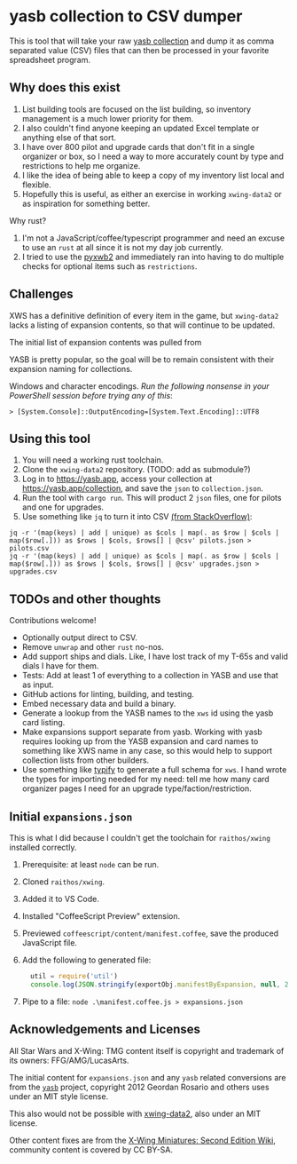 # yasb collection to CSV dumper

This is tool that will take your raw [yasb collection](https://yasb.app/collection)
and dump it as comma separated value (CSV) files that can then be processed
in your favorite spreadsheet program.

## Why does this exist

1. List building tools are focused on the list building, so inventory management
   is a much lower priority for them.
1. I also couldn't find anyone keeping an updated Excel template or anything else
   of that sort.
1. I have over 800 pilot and upgrade cards that don't fit in a single organizer
   or box, so I need a way to more accurately count by type and restrictions to
   help me organize.
1. I like the idea of being able to keep a copy of my inventory list local and
   flexible.
1. Hopefully this is useful, as either an exercise in working `xwing-data2` or
   as inspiration for something better.

Why rust?

1. I'm not a JavaScript/coffee/typescript programmer and need an excuse
   to use an `rust` at all since it is not my day job currently.
2. I tried to use the [pyxwb2](https://pypi.org/project/pyxwb2/) and immediately
   ran into having to do multiple checks for optional items such as `restrictions`.

## Challenges

XWS has a definitive definition of every item in the game, but `xwing-data2`
lacks a listing of expansion contents, so that will continue to be updated.

The initial list of expansion contents was pulled from

YASB is pretty popular, so the goal will be to remain consistent with their
expansion naming for collections.

Windows and character encodings. *Run the following nonsense in your PowerShell
session before trying any of this*:

```shell
> [System.Console]::OutputEncoding=[System.Text.Encoding]::UTF8
```

## Using this tool

1. You will need a working rust toolchain.
1. Clone the `xwing-data2` repository. (TODO: add as submodule?)
1. Log in to <https://yasb.app>, access your collection at <https://yasb.app/collection>,
   and save the `json` to `collection.json`.
1. Run the tool with `cargo run`. This will product 2 `json` files, one for pilots
   and one for upgrades.
1. Use something like `jq` to turn it into CSV [(from StackOverflow)](https://stackoverflow.com/questions/32960857/how-to-convert-arbitrary-simple-json-to-csv-using-jq):

```shell
jq -r '(map(keys) | add | unique) as $cols | map(. as $row | $cols | map($row[.])) as $rows | $cols, $rows[] | @csv' pilots.json > pilots.csv
jq -r '(map(keys) | add | unique) as $cols | map(. as $row | $cols | map($row[.])) as $rows | $cols, $rows[] | @csv' upgrades.json > upgrades.csv
```

## TODOs and other thoughts

Contributions welcome!

- Optionally output direct to CSV.
- Remove `unwrap` and other `rust` no-nos.
- Add support ships and dials. Like, I have lost track of my T-65s and
  valid dials I have for them.
- Tests: Add at least 1 of everything to a collection in YASB and use that as
  input.
- GitHub actions for linting, building, and testing.
- Embed necessary data and build a binary.
- Generate a lookup from the YASB names to the `xws` id using the yasb card listing.
- Make expansions support separate from yasb. Working with yasb requires looking up
  from the YASB expansion and card names to something like XWS name in any case,
  so this would help to support collection lists from other builders.
- Use something like [typify](https://github.com/oxidecomputer/typify) to
  generate a full schema for `xws`. I hand wrote the types for importing needed
  for my need: tell me how many card organizer pages I need for an upgrade
  type/faction/restriction.

## Initial `expansions.json`

This is what I did because I couldn't get the toolchain for `raithos/xwing`
installed correctly.

1. Prerequisite: at least `node` can be run.
1. Cloned `raithos/xwing`.
1. Added it to VS Code.
1. Installed "CoffeeScript Preview" extension.
1. Previewed `coffeescript/content/manifest.coffee`, save the produced JavaScript file.
1. Add the following to generated file:

   ```javascript
     util = require('util')
     console.log(JSON.stringify(exportObj.manifestByExpansion, null, 2))
   ```

1. Pipe to a file: `node .\manifest.coffee.js > expansions.json`

## Acknowledgements and Licenses

All Star Wars and X-Wing: TMG content itself is copyright and trademark of its
owners: FFG/AMG/LucasArts.

The initial content for `expansions.json` and any `yasb` related conversions
are from the [`yasb`](https://github.com/raithos) project, copyright
2012 Geordan Rosario and others uses under an MIT style license.

This also would not be possible with [xwing-data2](https://github.com/guidokessels/xwing-data2),
also under an MIT license.

Other content fixes are from the [X-Wing Miniatures: Second Edition Wiki](https://xwing-miniatures-second-edition.fandom.com/wiki/X-Wing_Miniatures:_Second_Edition_Wiki),
community content is covered by CC BY-SA.
